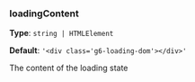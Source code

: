 ### loadingContent

**Type**: `string | HTMLElement`

**Default**: `'<div class='g6-loading-dom'></div>'`

The content of the loading state